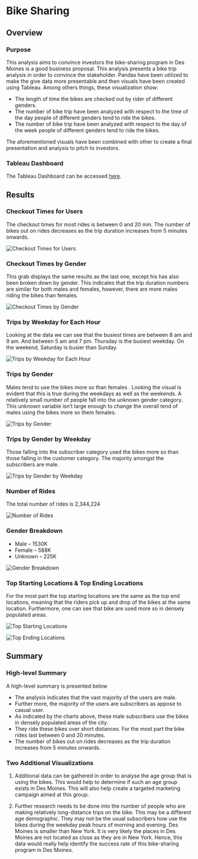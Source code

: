 # Bike Sharing
## Overview
### Purpose
This analysis aims to convince investors the bike-sharing program in Des Moines is a good business proposal. This analysis presents a bike trip analysis in order to convince the stakeholder. Pandas have been utilized to make the give data more presentable and then visuals have been created using Tableau. Among others things, these visualization show:

* The length of time the bikes are checked out by rider of different genders.
* The number of bike trip have been analyzed with respect to the time of the day people of different genders tend to ride the bikes.
* The number of bike trip have been analyzed with respect to the day of the week people of different genders tend to ride the bikes.

The aforementioned visuals have been combined with other to create a final presentation and analysis to pitch to investors. 

### Tableau Dashboard
The Tableau Dashboard can be accessed [here](https://public.tableau.com/app/profile/a1766/viz/Citibike_Challenge_16278400412780/CitiBikeStory).

## Results
### Checkout Times for Users
The checkout times for most rides is between 0 and 20 min. The number of bikes out on rides decreases as the trip duration increases from 5 minutes onwards.

![Checkout Times for Users](https://github.com/shayanafzal/bikesharing/blob/a8ec4987eba01a0033c890df7540229d8cc9eee8/Resources/Checkout%20Times%20for%20Users.png)

### Checkout Times by Gender
This grab displays the same results as the last one, except his has also been broken down by gender. This indicates that the trip duration numbers are similar for both males and females, however, there are more males riding the bikes than females. 

![Checkout Times by Gender](https://github.com/shayanafzal/bikesharing/blob/a8ec4987eba01a0033c890df7540229d8cc9eee8/Resources/Checkout%20Times%20by%20Gender.png)


### Trips by Weekday for Each Hour
Looking at the data we can see that the busiest times are between 8 am and 9 am. And between 5 am and 7 pm. Thursday is the busiest weekday. On the weekend, Saturday is busier than Sunday.

![Trips by Weekday for Each Hour](https://github.com/shayanafzal/bikesharing/blob/a8ec4987eba01a0033c890df7540229d8cc9eee8/Resources/Trips%20by%20Weekday%20for%20Each%20Hour.png)

### Trips by Gender 
Males tend to use the bikes more so than females . Looking the visual is evident that this is true during the weekdays as well as the weekends. A relatively small number of people fall into the unknown gender category. This unknown variable isn’t large enough to change the overall tend of males using the bikes more so them females.

![Trips by Gender](https://github.com/shayanafzal/bikesharing/blob/a8ec4987eba01a0033c890df7540229d8cc9eee8/Resources/Trips%20by%20Gender%20(Weekday%20per%20Hour).png)

### Trips by Gender by Weekday
Those falling into the subscriber category used the bikes more so than those falling in the customer category. The majority amongst the subscribers are male. 

![Trips by Gender by Weekday](https://github.com/shayanafzal/bikesharing/blob/a8ec4987eba01a0033c890df7540229d8cc9eee8/Resources/Trips%20by%20Gender%20by%20Weekday.png)

### Number of Rides
The total number of rides is 2,344,224

![Number of Rides](https://github.com/shayanafzal/bikesharing/blob/a8ec4987eba01a0033c890df7540229d8cc9eee8/Resources/Number%20of%20Rides.png)

### Gender Breakdown
* Male – 1530K
* Female – 588K
* Unknown – 225K

![Gender Breakdown](https://github.com/shayanafzal/bikesharing/blob/a8ec4987eba01a0033c890df7540229d8cc9eee8/Resources/Gender%20Breakdown.png)

### Top Starting Locations & Top Ending Locations
For the most part the top starting locations are the same as the top end locations, meaning that the riders pick up and drop of the bikes at the same location. Furthermore, one can see that bike are used more so in densely populated areas.

![Top Starting Locations](https://github.com/shayanafzal/bikesharing/blob/a8ec4987eba01a0033c890df7540229d8cc9eee8/Resources/Top%20Starting%20Locations.png)

![Top Ending Locations](https://github.com/shayanafzal/bikesharing/blob/a8ec4987eba01a0033c890df7540229d8cc9eee8/Resources/Top%20Ending%20Locations.png)

## Summary
### High-level Summary
A high-level summary is presented below
* The analysis indicates that the vast majority of the users are male. 
* Further more, the majority of the users are subscribers as appose to casual user.  
* As indicated by the charts above, these male subscribers use the bikes in densely populated areas of the city. 
* They ride these bikes over short distances. For the most part the bike rides last between 0 and 20 minutes. 
* The number of bikes out on rides decreases as the trip duration increases from 5 minutes onwards. 

### Two Additional Visualizations
1. Additional data can be gathered in order to analyse the age group that is using the bikes. This would help to determine if such an age group exists in Des Moines. This will also help create a targeted marketing campaign aimed at this group.

2. Further research needs to be done into the number of people who are making relatively long-distance trips on the bike. This may be a different age demographic. They may not be the usual subscribers how use the bikes during the weekday peak hours of morning and evening. Des Moines is smaller than New York. It is very likely the places in Des Moines are not located as close as they are in New York. Hence, this data would really help identify the success rate of this bike-sharing program in Des Moines.



